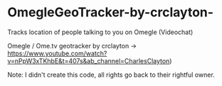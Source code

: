 # OmegleGeoTracker-by-crclayton-
Tracks location of people talking to you on Omegle (Videochat)

Omegle / Ome.tv geotracker by crclayton -> https://www.youtube.com/watch?v=nPpW3xTKhbE&t=407s&ab_channel=CharlesClayton)

Note: I didn't create this code, all rights go back to their rightful owner.
